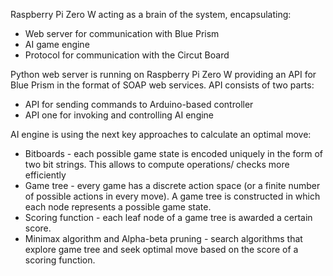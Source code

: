 Raspberry Pi Zero W acting as a brain of the system, encapsulating:
- Web server for communication with Blue Prism
- AI game engine 
- Protocol for communication with the Circut Board

Python web server is running on Raspberry Pi Zero W providing an API for Blue Prism in the format of SOAP web services. API consists of two parts: 
- API for sending commands to Arduino-based controller
- API one for invoking and controlling AI engine

AI engine is using the next key approaches to calculate an optimal move:
- Bitboards - each possible game state is encoded uniquely in the form of two bit strings. This allows to compute operations/ checks more efficiently
- Game tree - every game has a discrete action space (or a finite number of possible actions in every move). A game tree is constructed in which each node represents a possible game state.
- Scoring function - each leaf node of a game tree is awarded a certain score.
- Minimax algorithm and Alpha-beta pruning - search algorithms that explore game tree and seek optimal move based on the score of a scoring function.
